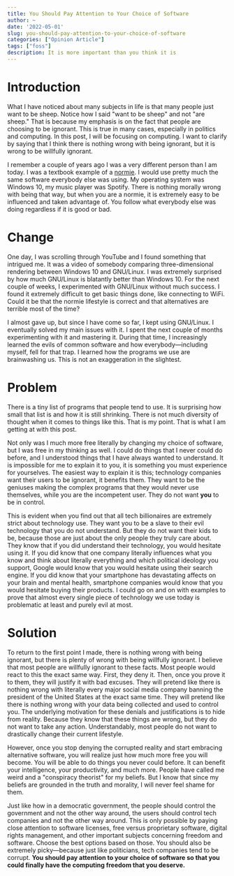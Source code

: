 ```yaml
---
title: You Should Pay Attention to Your Choice of Software
author: ~
date: '2022-05-01'
slug: you-should-pay-attention-to-your-choice-of-software
categories: ["Opinion Article"]
tags: ["foss"]
description: It is more important than you think it is
---
```


# Introduction

What I have noticed about many subjects in life is that many people just want to be sheep.
Notice how I said "want to be sheep" and not "are sheep."
That is because my emphasis is on the fact that people are choosing to be ignorant.
This is true in many cases, especially in politics and computing.
In this post, I will be focusing on computing.
I want to clarify by saying that I think there is nothing wrong with being ignorant, but it is wrong to be willfully ignorant.

I remember a couple of years ago I was a very different person than I am today.
I was a textbook example of a [normie](https://www.urbandictionary.com/define.php?term=Normie).
I would use pretty much the same software everybody else was using.
My operating system was Windows 10, my music player was Spotify.
There is nothing morally wrong with being that way, but when you are a normie, it is extremely easy to be influenced and taken advantage of.
You follow what everybody else was doing regardless if it is good or bad.

# Change

One day, I was scrolling through YouTube and I found something that intrigued me.
It was a video of somebody comparing three-dimensional rendering between Windows 10 and GNU/Linux.
I was extremely surprised by how much GNU/Linux is blatantly better than Windows 10.
For the next couple of weeks, I experimented with GNU/Linux without much success.
I found it extremely difficult to get basic things done, like connecting to WiFi.
Could it be that the normie lifestyle is correct and that alternatives are terrible most of the time?

I almost gave up, but since I have come so far, I kept using GNU/Linux.
I eventually solved my main issues with it.
I spent the next couple of months experimenting with it and mastering it.
During that time, I increasingly learned the evils of common software and how everybody—including myself, fell for that trap.
I learned how the programs we use are brainwashing us.
This is not an exaggeration in the slightest.

# Problem

There is a tiny list of programs that people tend to use.
It is surprising how small that list is and how it is still shrinking.
There is not much diversity of thought when it comes to things like this.
That is my point.
That is what I am getting at with this post.

Not only was I much more free literally by changing my choice of software, but I was free in my thinking as well.
I could do things that I never could do before, and I understood things that I have always wanted to understand.
It is impossible for me to explain it to you, it is something you must experience for yourselves.
The easiest way to explain it is this; technology companies want their users to be ignorant, it benefits them.
They want to be the geniuses making the complex programs that they would never use themselves, while you are the incompetent user.
They do not want **you** to be in control.

This is evident when you find out that all tech billionaires are extremely strict about technology use.
They want you to be a slave to their evil technology that you do not understand.
But they do not want their kids to be, because those are just about the only people they truly care about.
They know that if you did understand their technology, you would hesitate using it.
If you did know that one company literally influences what you know and think about literally everything and which political ideology you support, Google would know that you would hesitate using their search engine.
If you did know that your smartphone has devastating affects on your brain and mental health, smartphone companies would know that you would hesitate buying their products.
I could go on and on with examples to prove that almost every single piece of technology we use today is problematic at least and purely evil at most.

# Solution

To return to the first point I made, there is nothing wrong with being ignorant, but there is plenty of wrong with being willfully ignorant.
I believe that most people are willfully ignorant to these facts.
Most people would react to this the exact same way.
First, they deny it.
Then, once you prove it to them, they will justify it with bad excuses.
They will pretend like there is nothing wrong with literally every major social media company banning the president of the United States at the exact same time.
They will pretend like there is nothing wrong with your data being collected and used to control you.
The underlying motivation for these denials and justifications is to hide from reality.
Because they know that these things are wrong, but they do not want to take any action.
Understandably, most people do not want to drastically change their current lifestyle.

However, once you stop denying the corrupted reality and start embracing alternative software, you will realize just how much more free you will become.
You will be able to do things you never could before.
It can benefit your intelligence, your productivity, and much more.
People have called me weird and a "conspiracy theorist" for my beliefs.
But I know that since my beliefs are grounded in the truth and morality, I will never feel shame for them.

Just like how in a democratic government, the people should control the government and not the other way around, the users should control tech companies and not the other way around.
This is only possible by paying close attention to software licenses, free versus proprietary software, digital rights management, and other important subjects concerning freedom and software.
Choose the best options based on those.
You should also be extremely picky—because just like politicians, tech companies tend to be corrupt.
**You should pay attention to your choice of software so that you could finally have the computing freedom that you deserve.**
